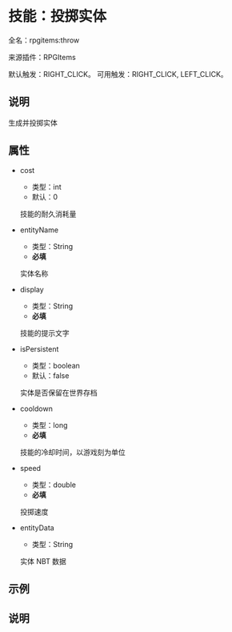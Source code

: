 # 技能：投掷实体

<!-- 本文件是通过游戏内 `/rpgitem gen-wiki` 命令生成的。 -->
<!-- 请只在对应的 "beginCustomXXXX" 与 "endCustomXXXX" 间编辑。  -->
<!-- 如果您想修改技能或其属性的描述， -->
<!-- 请修改 "resources/lang/zh_CN.yml" 中对应的项。 -->

全名：rpgitems:throw

来源插件：RPGItems

默认触发：RIGHT_CLICK。 可用触发：RIGHT_CLICK, LEFT_CLICK。

<!-- beginCustomHeader -->
<!-- endCustomHeader -->

## 说明

生成并投掷实体
<!-- beginCustomDescription -->
<!-- endCustomDescription -->

## 属性

* cost

  * 类型：int
  * 默认：0

  技能的耐久消耗量

* entityName

  * 类型：String
  * **必填**

  实体名称

* display

  * 类型：String
  * **必填**

  技能的提示文字

* isPersistent

  * 类型：boolean
  * 默认：false

  实体是否保留在世界存档

* cooldown

  * 类型：long
  * **必填**

  技能的冷却时间，以游戏刻为单位

* speed

  * 类型：double
  * **必填**

  投掷速度

* entityData

  * 类型：String

  实体 NBT 数据


<!-- beginCustomProperties -->
<!-- endCustomProperties -->

## 示例

<!-- beginCustomExample -->
<!-- endCustomExample -->

## 说明

<!-- beginCustomNote -->
<!-- endCustomNote -->